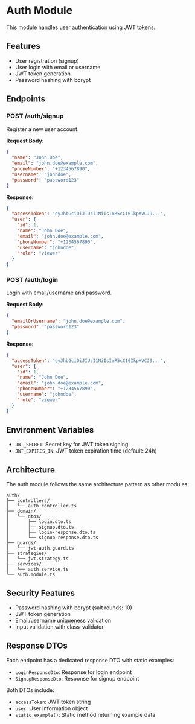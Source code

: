 # Auth Module

This module handles user authentication using JWT tokens.

## Features

- User registration (signup)
- User login with email or username
- JWT token generation
- Password hashing with bcrypt

## Endpoints

### POST /auth/signup
Register a new user account.

**Request Body:**
```json
{
  "name": "John Doe",
  "email": "john.doe@example.com",
  "phoneNumber": "+1234567890",
  "username": "johndoe",
  "password": "password123"
}
```

**Response:**
```json
{
  "accessToken": "eyJhbGciOiJIUzI1NiIsInR5cCI6IkpXVCJ9...",
  "user": {
    "id": 1,
    "name": "John Doe",
    "email": "john.doe@example.com",
    "phoneNumber": "+1234567890",
    "username": "johndoe",
    "role": "viewer"
  }
}
```

### POST /auth/login
Login with email/username and password.

**Request Body:**
```json
{
  "emailOrUsername": "john.doe@example.com",
  "password": "password123"
}
```

**Response:**
```json
{
  "accessToken": "eyJhbGciOiJIUzI1NiIsInR5cCI6IkpXVCJ9...",
  "user": {
    "id": 1,
    "name": "John Doe",
    "email": "john.doe@example.com",
    "phoneNumber": "+1234567890",
    "username": "johndoe",
    "role": "viewer"
  }
}
```

## Environment Variables

- `JWT_SECRET`: Secret key for JWT token signing
- `JWT_EXPIRES_IN`: JWT token expiration time (default: 24h)

## Architecture

The auth module follows the same architecture pattern as other modules:

```
auth/
├── controllers/
│   └── auth.controller.ts
├── domain/
│   └── dtos/
│       ├── login.dto.ts
│       ├── signup.dto.ts
│       ├── login-response.dto.ts
│       └── signup-response.dto.ts
├── guards/
│   └── jwt-auth.guard.ts
├── strategies/
│   └── jwt.strategy.ts
├── services/
│   └── auth.service.ts
└── auth.module.ts
```

## Security Features

- Password hashing with bcrypt (salt rounds: 10)
- JWT token generation
- Email/username uniqueness validation
- Input validation with class-validator

## Response DTOs

Each endpoint has a dedicated response DTO with static examples:

- `LoginResponseDto`: Response for login endpoint
- `SignupResponseDto`: Response for signup endpoint

Both DTOs include:
- `accessToken`: JWT token string
- `user`: User information object
- `static example()`: Static method returning example data 